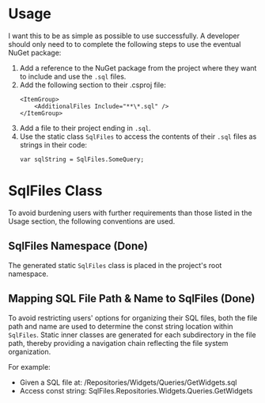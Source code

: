 ﻿# Usage

I want this to be as simple as possible to use successfully.
A developer should only need to to complete the following steps to use the eventual NuGet package:

1. Add a reference to the NuGet package from the project where they want to include and use the `.sql` files.
2. Add the following section to their .csproj file:
   ```
   <ItemGroup>
       <AdditionalFiles Include="**\*.sql" />
   </ItemGroup>
   ```
3. Add a file to their project ending in `.sql`.
4. Use the static class `SqlFiles` to access the contents of their `.sql` files as strings in their code: 
   ```
   var sqlString = SqlFiles.SomeQuery;
   ```

# SqlFiles Class

To avoid burdening users with further requirements than those listed in the Usage section, the following conventions are used.

## SqlFiles Namespace (Done)

The generated static `SqlFiles` class is placed in the project's root namespace.

## Mapping SQL File Path & Name to SqlFiles (Done)

To avoid restricting users' options for organizing their SQL files, both the file path and name are used to determine the const string location within `SqlFiles`.
Static inner classes are generated for each subdirectory in the file path, thereby providing a navigation chain reflecting the file system organization.

For example:

* Given a SQL file at: /Repositories/Widgets/Queries/GetWidgets.sql
* Access const string: SqlFiles.Repositories.Widgets.Queries.GetWidgets

